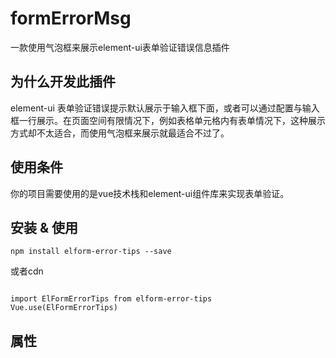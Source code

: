 # formErrorMsg
一款使用气泡框来展示element-ui表单验证错误信息插件


## 为什么开发此插件

element-ui 表单验证错误提示默认展示于输入框下面，或者可以通过配置与输入框一行展示。在页面空间有限情况下，例如表格单元格内有表单情况下，这种展示方式却不太适合，而使用气泡框来展示就最适合不过了。


## 使用条件
你的项目需要使用的是vue技术栈和element-ui组件库来实现表单验证。


## 安装 & 使用
```
npm install elform-error-tips --save

```
或者cdn
```
```

```
import ElFormErrorTips from elform-error-tips
Vue.use(ElFormErrorTips)
```

## 属性


